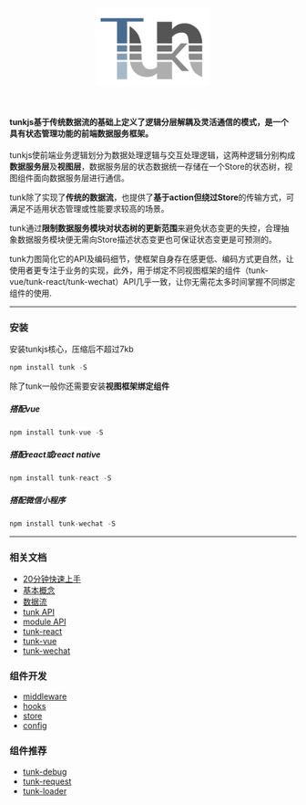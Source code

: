 
<div style="text-align:center; margin-bottom:50px;">
<img style="width: 200px;" src="./img/logo1x.png?raw=true" alt="tunk logo">
</div>


#### tunkjs基于传统数据流的基础上定义了逻辑分层解耦及灵活通信的模式，是一个具有状态管理功能的前端数据服务框架。 

tunkjs使前端业务逻辑划分为数据处理逻辑与交互处理逻辑，这两种逻辑分别构成**数据服务层**及**视图层**，数据服务层的状态数据统一存储在一个Store的状态树，视图组件面向数据服务层进行通信。

tunk除了实现了**传统的数据流**，也提供了**基于action但绕过Store**的传输方式，可满足不适用状态管理或性能要求较高的场景。

tunk通过**限制数据服务模块对状态树的更新范围**来避免状态变更的失控，合理抽象数据服务模块便无需向Store描述状态变更也可保证状态变更是可预测的。

tunk力图简化它的API及编码细节，使框架自身存在感更低、编码方式更自然，让使用者更专注于业务的实现，此外，用于绑定不同视图框架的组件（tunk-vue/tunk-react/tunk-wechat）API几乎一致，让你无需花太多时间掌握不同绑定组件的使用.

----

<!-- toc -->

### 安装

安装tunkjs核心，压缩后不超过7kb

````javascript
npm install tunk -S
````
除了tunk一般你还需要安装**视图框架绑定组件**

##### 搭配vue

````javascript
npm install tunk-vue -S
````
##### 搭配react或react native

````javascript
npm install tunk-react -S
````
##### 搭配微信小程序

````javascript
npm install tunk-wechat -S
````

----

### 相关文档


* [20分钟快速上手](doc/intro/20分钟快速上手.md)
* [基本概念](doc/base/基本概念.md)
* [数据流](doc/base/数据流.md)
* [tunk API](doc/base/tunk-api.md)
* [module API](doc/base/module-api.md)
* [tunk-react](doc/plugins/tunk-react.md)
* [tunk-vue](doc/plugins/tunk-vue.md)
* [tunk-wechat](doc/plugins/tunk-wechat.md)

### 组件开发

* [middleware](doc/plugin-dev/middleware.md)
* [hooks](doc/plugin-dev/hooks.md)
* [store](doc/plugin-dev/store.md)
* [config](doc/plugin-dev/config.md)

### 组件推荐

* [tunk-debug](doc/plugins/tunk-debug.md)
* [tunk-request](doc/plugins/tunk-request.md)
* [tunk-loader](doc/plugins/tunk-loader.md)

